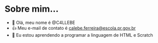 # Sobre mim...

- 👋 Olá, meu nome é @C4LLEBE
- 👍 Meu e-mail de contato é calebe.ferreira@escola.pr.gov.br
- 🌱 Eu estou aprendendo a programar a linguagem de HTML e Scratch


<!---
C4LLEBE/C4LLEBE is a ✨ special ✨ repository because its `README.md` (this file) appears on your GitHub profile.
You can click the Preview link to take a look at your changes.
--->
